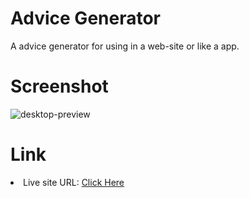 <h1>Advice Generator</h1>
A advice generator for using in a web-site or like a app.

<h1>Screenshot</h1>

![desktop-preview](https://github.com/diogo-s4ntos/Adviceg-Generator/assets/117995697/568f1ddb-9cbb-49e1-82bc-c70cde5a1dfd)

<h1>Link</h1>
<li>Live site URL: <a href="https://diogo-s4ntos.github.io/Advice-Generator/">Click Here</a></li>
